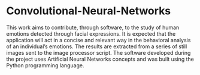 # Convolutional-Neural-Networks

This work aims to contribute, through software, to the study of human emotions detected through facial expressions. 
It is expected that the application will act in a concise and relevant way in the behavioral analysis of an individual’s emotions. The results are extracted from a series of still images sent to the image processor script. 
The software developed during the project uses Artificial Neural Networks concepts and was built using the Python programming language.
